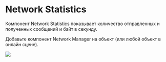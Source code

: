 # Network Statistics

Компонент Network Statistics показывает количество отправленных и полученных сообщений и байт в секунду.

Добавьте компонент Network Manager на объект (или любой объект в онлайн сцене).

![](<../../.gitbook/assets/image (22).png>)
